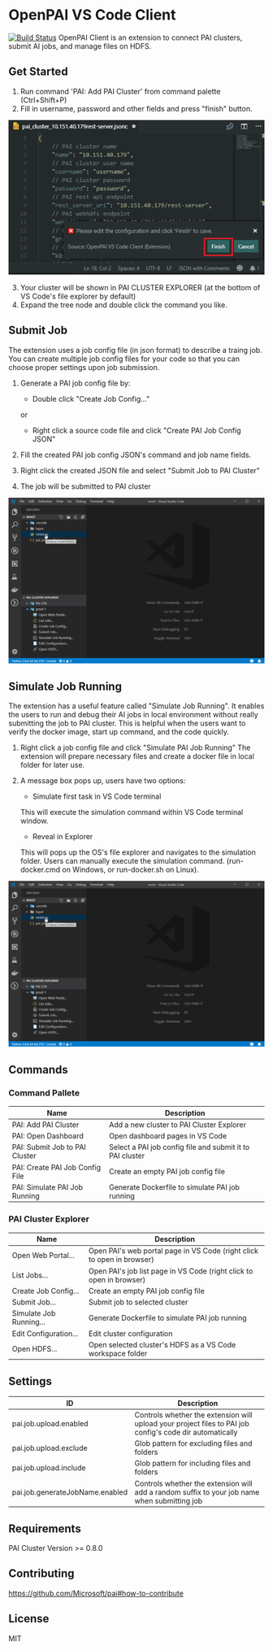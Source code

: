 # OpenPAI VS Code Client
[![Build Status](https://openpai.visualstudio.com/PAIexp/_apis/build/status/pai_vscode?branchName=master)](https://openpai.visualstudio.com/PAIexp/_build/latest?definitionId=9?branchName=master)
OpenPAI Client is an extension to connect PAI clusters, submit AI jobs, and manage files on HDFS.

## Get Started
1. Run command 'PAI: Add PAI Cluster' from command palette (Ctrl+Shift+P)
2. Fill in username, password and other fields and press "finish" button.

![](https://raw.githubusercontent.com/Microsoft/pai/master/contrib/pai_vscode/assets/add-cluster-finish.png)

3. Your cluster will be shown in PAI CLUSTER EXPLORER (at the bottom of VS Code's file explorer by default)
4. Expand the tree node and double click the command you like.

## Submit Job
The extension uses a job config file (in json format) to describe a traing job. You can create multiple job config files for your code so that you can choose proper settings upon job submission.
1. Generate a PAI job config file by:
    - Double click "Create Job Config..."
    
    or
    
    - Right click a source code file and click "Create PAI Job Config JSON"
2. Fill the created PAI job config JSON's command and job name fields.
3. Right click the created JSON file and select "Submit Job to PAI Cluster"
4. The job will be submitted to PAI cluster

![](./assets/submit-job.gif)

## Simulate Job Running
The extension has a useful feature called "Simulate Job Running". It enables the users to run and debug their AI jobs in local environment without really submitting the job to PAI cluster. This is helpful when the users want to verify the docker image, start up command, and the code quickly.
1. Right click a job config file and click "Simulate PAI Job Running"
    The extension will prepare necessary files and create a docker file in local folder for later use.
2. A message box pops up, users have two options:
    - Simulate first task in VS Code terminal
    
    This will execute the simulation command within VS Code terminal window.

    - Reveal in Explorer

    This will pops up the OS's file explorer and navigates to the simulation folder. Users can manually execute the simulation command. (run-docker.cmd on Windows, or run-docker.sh on Linux).


![](./assets/submit-job.gif)



## Commands
### Command Pallete
|Name|Description|
|-|-|
|PAI: Add PAI Cluster|Add a new cluster to PAI Cluster Explorer|
|PAI: Open Dashboard|Open dashboard pages in VS Code|
|PAI: Submit Job to PAI Cluster|Select a PAI job config file and submit it to PAI cluster|
|PAI: Create PAI Job Config File|Create an empty PAI job config file|
|PAI: Simulate PAI Job Running|Generate Dockerfile to simulate PAI job running|

### PAI Cluster Explorer
|Name|Description|
|-|-|
|Open Web Portal...|Open PAI's web portal page in VS Code (right click to open in browser)|
|List Jobs...|Open PAI's job list page in VS Code (right click to open in browser)|
|Create Job Config...|Create an empty PAI job config file|
|Submit Job...|Submit job to selected cluster|
|Simulate Job Running...|Generate Dockerfile to simulate PAI job running|
|Edit Configuration...|Edit cluster configuration|
|Open HDFS...|Open selected cluster's HDFS as a VS Code workspace folder|

## Settings
|ID|Description|
|-|-|
|pai.job.upload.enabled|Controls whether the extension will upload your project files to PAI job config's code dir automatically|
|pai.job.upload.exclude|Glob pattern for excluding files and folders|
|pai.job.upload.include|Glob pattern for including files and folders|
|pai.job.generateJobName.enabled|Controls whether the extension will add a random suffix to your job name when submitting job|

## Requirements
PAI Cluster Version >= 0.8.0

## Contributing
https://github.com/Microsoft/pai#how-to-contribute

## License
MIT